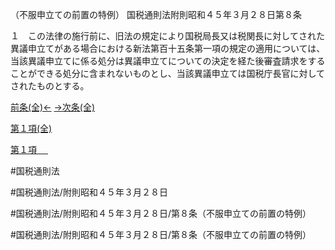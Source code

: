 （不服申立ての前置の特例）
国税通則法附則昭和４５年３月２８日第８条

１　この法律の施行前に、旧法の規定により国税局長又は税関長に対してされた異議申立てがある場合における新法第百十五条第一項の規定の適用については、当該異議申立てに係る処分は異議申立てについての決定を経た後審査請求をすることができる処分に含まれないものとし、当該異議申立ては国税庁長官に対してされたものとする。

[前条(全)←](国税通則法＿＿＿＿附則昭和４５年３月２８日第７条_.md)    [→次条(全)](国税通則法＿＿＿＿附則昭和４５年３月２８日第９条_.md)

[第１項(全)](国税通則法＿＿＿＿附則昭和４５年３月２８日第８条第１項_.md)  

[第１項 　 ](国税通則法＿＿＿＿附則昭和４５年３月２８日第８条第１項.md)  

#国税通則法

#国税通則法/附則昭和４５年３月２８日

#国税通則法/附則昭和４５年３月２８日/第８条（不服申立ての前置の特例）

#国税通則法/附則昭和４５年３月２８日/第８条（不服申立ての前置の特例）

